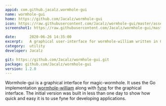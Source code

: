 ```yaml
---
appid: com.github.jacalz.wormhole-gui
name: wormhole-gui
home: https://github.com/Jacalz/wormhole-gui
icon: https://raw.githubusercontent.com/Jacalz/wormhole-gui/master/assets/icon-512.png
screenshot1: https://raw.githubusercontent.com/Jacalz/wormhole-gui/master/assets/screenshot.png

date:      2020-06-26 14:35:00
excerpt:   A graphical user-interface for wormhole-william written in Go.
category:  utility
developer: Jacalz

git: https://github.com/Jacalz/wormhole-gui.git
package: github.com/Jacalz/wormhole-gui
version: 1.2.0
---
```


Wormhole-gui is a graphical interface for magic-wormhole. It uses the Go implementation [wormhole-william](https://github.com/psanford/wormhole-william) along with [fyne](https://github.com/fyne-io/fyne) for the graphical interface. The initial version was built in less than one day to show how quick and easy it is to use fyne for developing applications.
